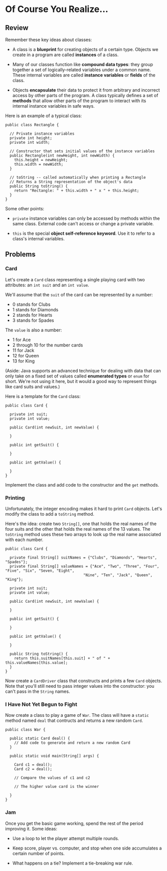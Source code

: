 # Of Course You Realize...

## Review

Remember these key ideas about classes:

- A class is a **blueprint** for creating objects of a certain type. Objects we create in a program are called **instances** of a class.

- Many of our classes function like **compound data types**: they group together a set of logically-related variables under a common name. These internal variables are called **instance variables** or **fields** of the class.

- Objects **encapsulate** their data to protect it from arbitrary and incorrect access by other parts of the program. A class typically defines a set of **methods** that allow other parts of the program to interact with its internal instance variables in safe ways.

Here is an example of a typical class:

```
public class Rectangle {

  // Private instance variables
  private int height;
  private int width;
  
  // Constructor that sets initial values of the instance variables
  public Rectangle(int newHeight, int newWidth) {
    this.height = newHeight;
    this.width = newWidth;
  }

  // toString -- called automatically when printing a Rectangle
  // Returns a String representation of the object's data
  public String toString() {
    return "Rectangle: " + this.width + " x " + this.height;
  }
}
```

Some other points:

- `private` instance variables can only be accessed by methods within the same class. External code can't access or change a private variable.

- `this` is the special **object self-reference keyword**. Use it to refer to a class's internal variables.


## Problems

### Card

Let's create a `Card` class representing a single playing card with two attributes: an `int suit` and an `int value`.

We'll assume that the `suit` of the card can be represented by a number:

- 0 stands for Clubs
- 1 stands for Diamonds
- 2 stands for Hearts
- 3 stands for Spades

The `value` is also a number:

- 1 for Ace
- 2 through 10 for the number cards
- 11 for Jack
- 12 for Queen
- 13 for King

(Aside: Java supports an advanced technique for dealing with data that can only take on a fixed set of values called **enumerated types** or `enum` for short. We're not using it here, but it would a good way to represent things like card suits and values.)

Here is a template for the `Card` class:

```
public class Card {

  private int suit;
  private int value;

  public Card(int newSuit, int newValue) {
  
  }
  
  public int getSuit() {
  
  }
  
  public int getValue() {
  
  }
}
```

Implement the class and add code to the constructor and the `get` methods.

### Printing

Unfortunately, the integer encoding makes it hard to print `Card` objects. Let's modify the class to add a `toString` method.

Here's the idea: create two `String[]`, one that holds the real names of the four suits and the other that holds the real names of the 13 values. The `toString` method uses these two arrays to look up the real name associated with each number.

```
public class Card {

  private final String[] suitNames = {"Clubs", "Diamonds", "Hearts", "Spades"};
  private final String[] valueNames = {"Ace", "Two", "Three", "Four", "Five", "Six", "Seven, "Eight",
                                   "Nine", "Ten", "Jack", "Queen", "King"};

  private int suit;
  private int value;

  public Card(int newSuit, int newValue) {
  
  }
  
  public int getSuit() {
  
  }
  
  public int getValue() {
  
  }
  
  public String toString() {
    return this.suitNames[this.suit] + " of " + this.valueNames[this.value];
  }
}
```

Now create a `CardDriver` class that constructs and prints a few `Card` objects. Note that you'll still need to pass integer values into the constructor: you can't pass in the `String` names.


### I Have Not Yet Begun to Fight

Now create a class to play a game of `War`. The class will have a `static` method named `deal` that contructs and returns a new random `Card`.

```
public class War {

  public static Card deal() {
    // Add code to generate and return a new random Card
  }

  public static void main(String[] args) {
    
    Card c1 = deal();
    Card c2 = deal();
    
    // Compare the values of c1 and c2
    
    // The higher value card is the winner
    
  }
}
```

### Jam

Once you get the basic game working, spend the rest of the period improving it. Some ideas:

- Use a loop to let the player attempt multiple rounds.

- Keep score, player vs. computer, and stop when one side accumulates a certain number of points.

- What happens on a tie? Implement a tie-breaking war rule.
